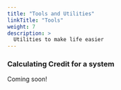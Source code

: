 ```yaml
---
title: "Tools and Utilities"
linkTitle: "Tools"
weight: 7
description: >
  Utilities to make life easier
---
```

### Calculating Credit for a system

Coming soon!